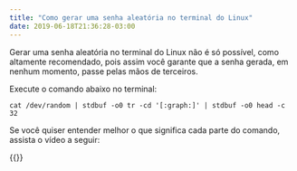 ```yaml
---
title: "Como gerar uma senha aleatória no terminal do Linux"
date: 2019-06-18T21:36:28-03:00
---
```


Gerar uma senha aleatória no terminal do Linux não é só possível, como altamente recomendado, pois
assim você garante que a senha gerada, em nenhum momento, passe pelas mãos de terceiros.

Execute o comando abaixo no terminal:

```
cat /dev/random | stdbuf -o0 tr -cd '[:graph:]' | stdbuf -o0 head -c 32
```

Se você quiser entender melhor o que significa cada parte do comando, assista o vídeo a seguir:

{{<youtube u4SclZyo4Pg>}}
